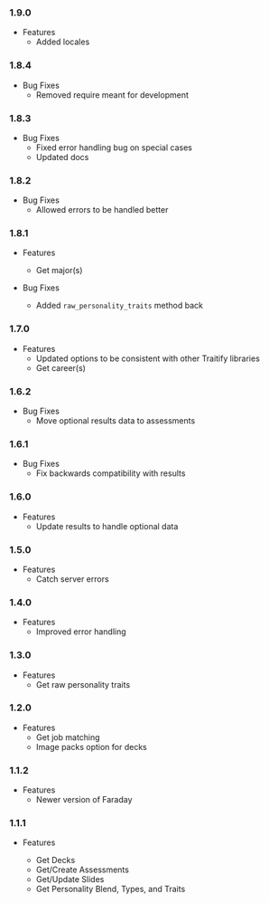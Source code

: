 ### 1.9.0

* Features
  * Added locales

### 1.8.4

* Bug Fixes
  * Removed require meant for development

### 1.8.3

* Bug Fixes
  * Fixed error handling bug on special cases
  * Updated docs

### 1.8.2

* Bug Fixes
  * Allowed errors to be handled better

### 1.8.1

* Features
  * Get major(s)

* Bug Fixes
  * Added `raw_personality_traits` method back

### 1.7.0

* Features
  * Updated options to be consistent with other Traitify libraries
  * Get career(s)

### 1.6.2

* Bug Fixes
  * Move optional results data to assessments

### 1.6.1

* Bug Fixes
  * Fix backwards compatibility with results

### 1.6.0

* Features
  * Update results to handle optional data

### 1.5.0

* Features
  * Catch server errors

### 1.4.0

* Features
  * Improved error handling

### 1.3.0

* Features
  * Get raw personality traits

### 1.2.0

* Features
  * Get job matching
  * Image packs option for decks

### 1.1.2

* Features
  * Newer version of Faraday

### 1.1.1

* Features
  * Get Decks
  * Get/Create Assessments
  * Get/Update Slides
  * Get Personality Blend, Types, and Traits

  [@cpreisinger]:https://github.com/cpreisinger
  [@tomprats]:https://github.com/tomprats
